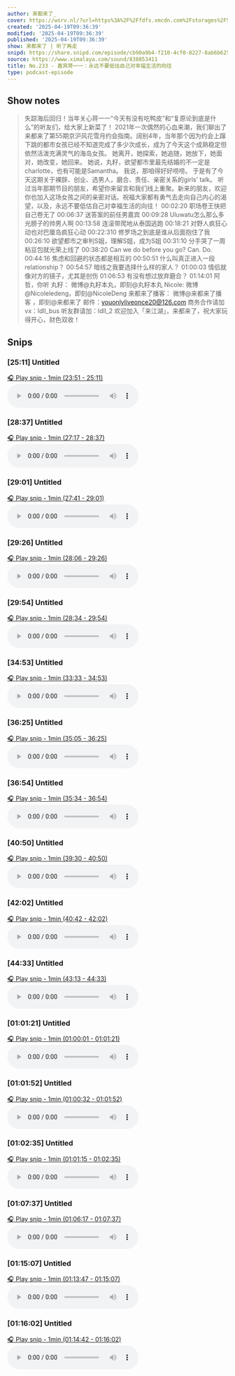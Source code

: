 ```yaml
---
author: 来都来了_
cover: https://wsrv.nl/?url=https%3A%2F%2Ffdfs.xmcdn.com%2Fstorages%2F5554-audiofreehighqps%2F7B%2F3E%2FGKwRIMAK-rhqAAJe0wMobjc2.jpeg&w=200&h=200
created: '2025-04-19T09:36:39'
modified: '2025-04-19T09:36:39'
published: '2025-04-19T09:36:39'
show: 来都来了 | 听了再走
snipd: https://share.snipd.com/episode/cb90a9b4-f210-4cf0-8227-8ab6b625c97a
source: https://www.ximalaya.com/sound/838853411
title: No.233 - 嘉宾蒋一一：永远不要低估自己对幸福生活的向往
type: podcast-episode
---
```



## Show notes
> 失踪海后回归！当年关心蒋一一“今天有没有吃鸭皮”和“复原论到底是什么”的听友们，给大家上新菜了！ 2021年一次偶然的心血来潮，我们聊出了来都来了第55期京沪风花雪月约会指南。阔别4年，当年那个因为约会上蹿下跳的都市女孩已经不知道完成了多少次成长，成为了今天这个成熟稳定但依然活泼充满灵气的海岛女孩。
> 她离开，她探索，她追随，她放下，她面对，她改变，她回来。 她说，丸籽，欲望都市里最先结婚的不一定是charlotte，也有可能是Samantha。 我说，那咱得好好唠唠。 于是有了今天这期关于裸辞、创业、选男人，磨合、责任、亲密关系的girls’ talk。  听过当年那期节目的朋友，希望你来留言和我们线上重聚。新来的朋友，欢迎你也加入这场女孩之间的亲密对话。祝福大家都有勇气去走向自己内心的渴望，以及，永远不要低估自己对幸福生活的向往！  00:02:20 职场卷王快把自己卷无了 00:06:37 送答案的前任男嘉宾  00:09:28 Uluwatu怎么那么多光膀子的帅男人啊 00:13:58 连滚带爬地从泰国逃跑  00:18:21  对野人疯狂心动也对巴厘岛疯狂心动 00:22:310 修罗场之到底是谁从后面抱住了我 00:26:10 欲望都市之审判S姐，理解S姐，成为S姐 00:31:10 分手哭了一周粘豆包就光荣上线了  00:38:20 Can we do before you go? Can. Do. 00:44:16 焦虑和回避的状态都是相互的   00:50:51 什么叫真正进入一段relationship？ 00:54:57 暗线之我要选择什么样的家人？  01:00:03 情侣就像对方的镜子，尤其是创伤 01:06:53 有没有想过放弃磨合？ 01:14:01 阿哲，你听
> 丸籽：  微博@丸籽本丸，即刻@丸籽本丸
> Nicole:  微博@Nicoleledeng，即刻@NicoleDeng
> 来都来了播客： 微博@来都来了播客 ，即刻@来都来了
> 邮件：youonlyliveonce20@126.com
> 商务合作请加vx：ldll_bus
> 听友群请加：ldll_2
> 欢迎加入「来江湖」，来都来了，祝大家玩得开心，财色双收！

## Snips
### [25:11] Untitled
[🎧 Play snip - 1min️ (23:51 - 25:11)](https://share.snipd.com/snip/0451617d-da71-49a6-a2c2-5684a84867fc)
<audio controls> <source src="https://jt.ximalaya.com//GKwRIaIL2W8wAk_jnAOa6m9a.m4a?channel=rss&album_id=31677988&track_id=838853411&uid=107469500&jt=https://aod.cos.tx.xmcdn.com/storages/99cf-audiofreehighqps/F7/FA/GKwRIaIL2W8wAk_jnAOa6m9a.m4a#t=23:51,25:11"> </audio>
### [28:37] Untitled
[🎧 Play snip - 1min️ (27:17 - 28:37)](https://share.snipd.com/snip/d1d39dd6-ffe1-4479-ba13-bb68fdc7f186)
<audio controls> <source src="https://jt.ximalaya.com//GKwRIaIL2W8wAk_jnAOa6m9a.m4a?channel=rss&album_id=31677988&track_id=838853411&uid=107469500&jt=https://aod.cos.tx.xmcdn.com/storages/99cf-audiofreehighqps/F7/FA/GKwRIaIL2W8wAk_jnAOa6m9a.m4a#t=27:17,28:37"> </audio>
### [29:01] Untitled
[🎧 Play snip - 1min️ (27:41 - 29:01)](https://share.snipd.com/snip/d7f76a26-be32-470a-b98c-b5bf893b646a)
<audio controls> <source src="https://jt.ximalaya.com//GKwRIaIL2W8wAk_jnAOa6m9a.m4a?channel=rss&album_id=31677988&track_id=838853411&uid=107469500&jt=https://aod.cos.tx.xmcdn.com/storages/99cf-audiofreehighqps/F7/FA/GKwRIaIL2W8wAk_jnAOa6m9a.m4a#t=27:41,29:01"> </audio>
### [29:26] Untitled
[🎧 Play snip - 1min️ (28:06 - 29:26)](https://share.snipd.com/snip/2a31c3ce-de76-4f97-a03f-8c385714938c)
<audio controls> <source src="https://jt.ximalaya.com//GKwRIaIL2W8wAk_jnAOa6m9a.m4a?channel=rss&album_id=31677988&track_id=838853411&uid=107469500&jt=https://aod.cos.tx.xmcdn.com/storages/99cf-audiofreehighqps/F7/FA/GKwRIaIL2W8wAk_jnAOa6m9a.m4a#t=28:06,29:26"> </audio>
### [29:54] Untitled
[🎧 Play snip - 1min️ (28:34 - 29:54)](https://share.snipd.com/snip/e5177c95-690a-4fd3-99ef-99027df9a04d)
<audio controls> <source src="https://jt.ximalaya.com//GKwRIaIL2W8wAk_jnAOa6m9a.m4a?channel=rss&album_id=31677988&track_id=838853411&uid=107469500&jt=https://aod.cos.tx.xmcdn.com/storages/99cf-audiofreehighqps/F7/FA/GKwRIaIL2W8wAk_jnAOa6m9a.m4a#t=28:34,29:54"> </audio>
### [34:53] Untitled
[🎧 Play snip - 1min️ (33:33 - 34:53)](https://share.snipd.com/snip/102535e1-1358-40a4-8819-09a996abb7c4)
<audio controls> <source src="https://jt.ximalaya.com//GKwRIaIL2W8wAk_jnAOa6m9a.m4a?channel=rss&album_id=31677988&track_id=838853411&uid=107469500&jt=https://aod.cos.tx.xmcdn.com/storages/99cf-audiofreehighqps/F7/FA/GKwRIaIL2W8wAk_jnAOa6m9a.m4a#t=33:33,34:53"> </audio>
### [36:25] Untitled
[🎧 Play snip - 1min️ (35:05 - 36:25)](https://share.snipd.com/snip/b926a1ab-059a-4df5-b57e-89e040293a7a)
<audio controls> <source src="https://jt.ximalaya.com//GKwRIaIL2W8wAk_jnAOa6m9a.m4a?channel=rss&album_id=31677988&track_id=838853411&uid=107469500&jt=https://aod.cos.tx.xmcdn.com/storages/99cf-audiofreehighqps/F7/FA/GKwRIaIL2W8wAk_jnAOa6m9a.m4a#t=35:05,36:25"> </audio>
### [36:54] Untitled
[🎧 Play snip - 1min️ (35:34 - 36:54)](https://share.snipd.com/snip/6a14fde0-9a04-4ad5-9709-32bc43e11876)
<audio controls> <source src="https://jt.ximalaya.com//GKwRIaIL2W8wAk_jnAOa6m9a.m4a?channel=rss&album_id=31677988&track_id=838853411&uid=107469500&jt=https://aod.cos.tx.xmcdn.com/storages/99cf-audiofreehighqps/F7/FA/GKwRIaIL2W8wAk_jnAOa6m9a.m4a#t=35:34,36:54"> </audio>
### [40:50] Untitled
[🎧 Play snip - 1min️ (39:30 - 40:50)](https://share.snipd.com/snip/3fadbf43-07a6-4f15-ae5b-2f4db767683c)
<audio controls> <source src="https://jt.ximalaya.com//GKwRIaIL2W8wAk_jnAOa6m9a.m4a?channel=rss&album_id=31677988&track_id=838853411&uid=107469500&jt=https://aod.cos.tx.xmcdn.com/storages/99cf-audiofreehighqps/F7/FA/GKwRIaIL2W8wAk_jnAOa6m9a.m4a#t=39:30,40:50"> </audio>
### [42:02] Untitled
[🎧 Play snip - 1min️ (40:42 - 42:02)](https://share.snipd.com/snip/e400e2a8-8f40-46ca-8f46-08eb35f15f62)
<audio controls> <source src="https://jt.ximalaya.com//GKwRIaIL2W8wAk_jnAOa6m9a.m4a?channel=rss&album_id=31677988&track_id=838853411&uid=107469500&jt=https://aod.cos.tx.xmcdn.com/storages/99cf-audiofreehighqps/F7/FA/GKwRIaIL2W8wAk_jnAOa6m9a.m4a#t=40:42,42:02"> </audio>
### [44:33] Untitled
[🎧 Play snip - 1min️ (43:13 - 44:33)](https://share.snipd.com/snip/a765ac23-729f-4250-9c11-f5143ad77b88)
<audio controls> <source src="https://jt.ximalaya.com//GKwRIaIL2W8wAk_jnAOa6m9a.m4a?channel=rss&album_id=31677988&track_id=838853411&uid=107469500&jt=https://aod.cos.tx.xmcdn.com/storages/99cf-audiofreehighqps/F7/FA/GKwRIaIL2W8wAk_jnAOa6m9a.m4a#t=43:13,44:33"> </audio>
### [01:01:21] Untitled
[🎧 Play snip - 1min️ (01:00:01 - 01:01:21)](https://share.snipd.com/snip/ed5d89fd-883d-46b3-b5f9-24812d60b1fe)
<audio controls> <source src="https://jt.ximalaya.com//GKwRIaIL2W8wAk_jnAOa6m9a.m4a?channel=rss&album_id=31677988&track_id=838853411&uid=107469500&jt=https://aod.cos.tx.xmcdn.com/storages/99cf-audiofreehighqps/F7/FA/GKwRIaIL2W8wAk_jnAOa6m9a.m4a#t=01:00:01,01:01:21"> </audio>
### [01:01:52] Untitled
[🎧 Play snip - 1min️ (01:00:32 - 01:01:52)](https://share.snipd.com/snip/cd6fec64-1609-4cd9-acef-1e07a73781ec)
<audio controls> <source src="https://jt.ximalaya.com//GKwRIaIL2W8wAk_jnAOa6m9a.m4a?channel=rss&album_id=31677988&track_id=838853411&uid=107469500&jt=https://aod.cos.tx.xmcdn.com/storages/99cf-audiofreehighqps/F7/FA/GKwRIaIL2W8wAk_jnAOa6m9a.m4a#t=01:00:32,01:01:52"> </audio>
### [01:02:35] Untitled
[🎧 Play snip - 1min️ (01:01:15 - 01:02:35)](https://share.snipd.com/snip/8ff5bb2b-5074-4897-aeda-c3cad1f25605)
<audio controls> <source src="https://jt.ximalaya.com//GKwRIaIL2W8wAk_jnAOa6m9a.m4a?channel=rss&album_id=31677988&track_id=838853411&uid=107469500&jt=https://aod.cos.tx.xmcdn.com/storages/99cf-audiofreehighqps/F7/FA/GKwRIaIL2W8wAk_jnAOa6m9a.m4a#t=01:01:15,01:02:35"> </audio>
### [01:07:37] Untitled
[🎧 Play snip - 1min️ (01:06:17 - 01:07:37)](https://share.snipd.com/snip/646b8e0f-edd4-469a-97c1-b4cff4d47e00)
<audio controls> <source src="https://jt.ximalaya.com//GKwRIaIL2W8wAk_jnAOa6m9a.m4a?channel=rss&album_id=31677988&track_id=838853411&uid=107469500&jt=https://aod.cos.tx.xmcdn.com/storages/99cf-audiofreehighqps/F7/FA/GKwRIaIL2W8wAk_jnAOa6m9a.m4a#t=01:06:17,01:07:37"> </audio>
### [01:15:07] Untitled
[🎧 Play snip - 1min️ (01:13:47 - 01:15:07)](https://share.snipd.com/snip/1c3da9a1-5d72-48e1-8d08-38168d07dec4)
<audio controls> <source src="https://jt.ximalaya.com//GKwRIaIL2W8wAk_jnAOa6m9a.m4a?channel=rss&album_id=31677988&track_id=838853411&uid=107469500&jt=https://aod.cos.tx.xmcdn.com/storages/99cf-audiofreehighqps/F7/FA/GKwRIaIL2W8wAk_jnAOa6m9a.m4a#t=01:13:47,01:15:07"> </audio>
### [01:16:02] Untitled
[🎧 Play snip - 1min️ (01:14:42 - 01:16:02)](https://share.snipd.com/snip/aa028f70-cb59-497f-a530-a3d7b820ee09)
<audio controls> <source src="https://jt.ximalaya.com//GKwRIaIL2W8wAk_jnAOa6m9a.m4a?channel=rss&album_id=31677988&track_id=838853411&uid=107469500&jt=https://aod.cos.tx.xmcdn.com/storages/99cf-audiofreehighqps/F7/FA/GKwRIaIL2W8wAk_jnAOa6m9a.m4a#t=01:14:42,01:16:02"> </audio>
